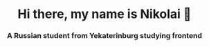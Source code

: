 <h1 align="center">Hi there, my name is Nikolai 👋</h1>
<h3 align="center">A Russian student from Yekaterinburg studying frontend</h3>
<!--
**NikolayKot/NikolayKot** is a ✨ _special_ ✨ repository because its `README.md` (this file) appears on your GitHub profile.

Here are some ideas to get you started:

- 🔭 I’m currently working on ...
- 🌱 I’m currently learning ...
- 👯 I’m looking to collaborate on ...
- 🤔 I’m looking for help with ...
- 💬 Ask me about ...
- 📫 How to reach me: ...
- 😄 Pronouns: ...
- ⚡ Fun fact: ...
-->

